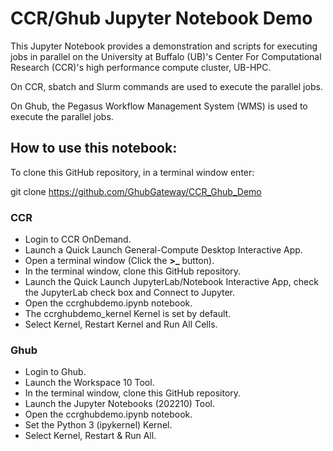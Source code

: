 # CCR/Ghub Jupyter Notebook Demo

This Jupyter Notebook provides a demonstration and scripts for executing jobs in parallel on the University at Buffalo (UB)'s Center For Computational Research (CCR)'s high performance compute cluster, UB-HPC. 

On CCR, sbatch and Slurm commands are used to execute the parallel jobs.

On Ghub, the Pegasus Workflow Management System (WMS) is used to execute the parallel jobs.

## How to use this notebook:

To clone this GitHub repository, in a terminal window enter:<br />

git clone https://github.com/GhubGateway/CCR_Ghub_Demo

### CCR

- Login to CCR OnDemand.
- Launch a Quick Launch General-Compute Desktop Interactive App.
- Open a terminal window (Click the **>_** button).
- In the terminal window, clone this GitHub repository. 
- Launch the Quick Launch JupyterLab/Notebook Interactive App, check the JupyterLab check box and Connect to Jupyter.
- Open the ccrghubdemo.ipynb notebook.
- The ccrghubdemo_kernel Kernel is set by default.
- Select Kernel, Restart Kernel and Run All Cells. 

### Ghub

- Login to Ghub.
- Launch the Workspace 10 Tool.
- In the terminal window, clone this GitHub repository. 
- Launch the Jupyter Notebooks (202210) Tool.
- Open the ccrghubdemo.ipynb notebook.
- Set the Python 3 (ipykernel) Kernel.
- Select Kernel, Restart & Run All.



